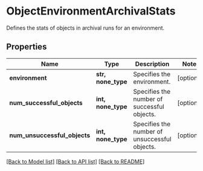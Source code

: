 # ObjectEnvironmentArchivalStats

Defines the stats of objects in archival runs for an environment.

## Properties
Name | Type | Description | Notes
------------ | ------------- | ------------- | -------------
**environment** | **str, none_type** | Specifies the environment. | [optional] 
**num_successful_objects** | **int, none_type** | Specifies the number of successful objects. | [optional] 
**num_unsuccessful_objects** | **int, none_type** | Specifies the number of unsuccessful objects. | [optional] 

[[Back to Model list]](../README.md#documentation-for-models) [[Back to API list]](../README.md#documentation-for-api-endpoints) [[Back to README]](../README.md)



